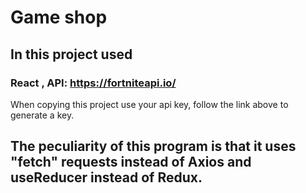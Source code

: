 # Game shop

## In this project used

### React , API: https://fortniteapi.io/
When copying this project use your api key, follow the link above to generate a key.

## The peculiarity of this program is that it uses "fetch" requests instead of Axios and useReducer instead of Redux.


